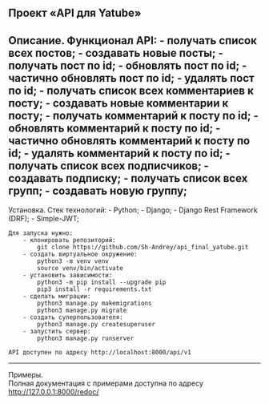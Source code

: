 
Проект «API для Yatube»
-------------------------------------------------------------------------------
Описание.
    Функционал API:
        - получать список всех постов;
        - создавать новые посты;
        - получать пост по id;
        - обновлять пост по id;
        - частично обновлять пост по id;
        - удалять пост по id;
        - получать список всех комментариев к посту;
        - создавать новые комментарии к посту;
        - получать комментарий к посту по id;
        - обновлять комментарий к посту по id;
        - частично обновлять комментарий к посту по id;
        - удалять комментарий к посту по id;
        - получать список всех подписчиков;
        - создавать подписку;
        - получать список всех групп;
        - создавать новую группу;
------------------------------------------------------------------------------
Установка. 
    Стек технологий:
        - Python;
        - Django;
        - Django Rest Framework (DRF);
        - Simple-JWT;

    Для запуска нужно:
        - клонировать репозиторий:
            git clone https://github.com/Sh-Andrey/api_final_yatube.git
        - создать виртуальное окружение:
            python3 -m venv venv
            source venv/bin/activate
        - установить зависимости:
            python3 -m pip install --upgrade pip
            pip3 install -r requirements.txt
        - сделать миграции:
            python3 manage.py makemigrations
            python3 manage.py migrate
        - cоздать суперпользователя:
            python3 manage.py createsuperuser
        - запустить сервер:
            python3 manage.py runserver

    API доступен по адресу http://localhost:8000/api/v1
-------------------------------------------------------------------------------
Примеры.        
    Полная документация c примерами доступна по адресу http://127.0.0.1:8000/redoc/
